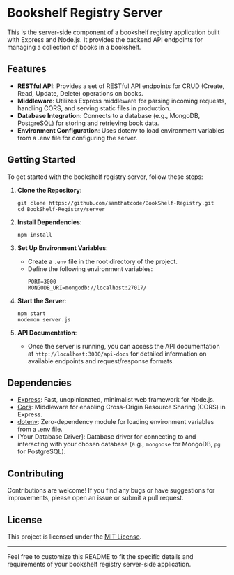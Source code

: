 # Bookshelf Registry Server

This is the server-side component of a bookshelf registry application built with Express and Node.js. It provides the backend API endpoints for managing a collection of books in a bookshelf.

## Features

- **RESTful API**: Provides a set of RESTful API endpoints for CRUD (Create, Read, Update, Delete) operations on books.
- **Middleware**: Utilizes Express middleware for parsing incoming requests, handling CORS, and serving static files in production.
- **Database Integration**: Connects to a database (e.g., MongoDB, PostgreSQL) for storing and retrieving book data.
- **Environment Configuration**: Uses dotenv to load environment variables from a .env file for configuring the server.

## Getting Started

To get started with the bookshelf registry server, follow these steps:

1. **Clone the Repository**:
   ```
   git clone https://github.com/samthatcode/BookShelf-Registry.git
   cd BookShelf-Registry/server
   ```

2. **Install Dependencies**:
   ```
   npm install
   ```

3. **Set Up Environment Variables**:
   - Create a `.env` file in the root directory of the project.
   - Define the following environment variables:
     ```
     PORT=3000
     MONGODB_URI=mongodb://localhost:27017/
     ```

4. **Start the Server**:
   ```
   npm start
   nodemon server.js
   ```

5. **API Documentation**:
   - Once the server is running, you can access the API documentation at `http://localhost:3000/api-docs` for detailed information on available endpoints and request/response formats.

## Dependencies

- [Express](https://expressjs.com/): Fast, unopinionated, minimalist web framework for Node.js.
- [Cors](https://www.npmjs.com/package/cors): Middleware for enabling Cross-Origin Resource Sharing (CORS) in Express.
- [dotenv](https://www.npmjs.com/package/dotenv): Zero-dependency module for loading environment variables from a .env file.
- [Your Database Driver]: Database driver for connecting to and interacting with your chosen database (e.g., `mongoose` for MongoDB, `pg` for PostgreSQL).

## Contributing

Contributions are welcome! If you find any bugs or have suggestions for improvements, please open an issue or submit a pull request.

## License

This project is licensed under the [MIT License](LICENSE).

---

Feel free to customize this README to fit the specific details and requirements of your bookshelf registry server-side application.
